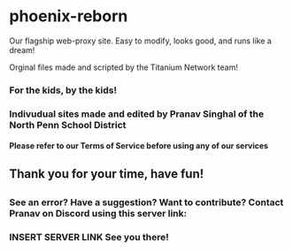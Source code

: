 # phoenix-reborn
Our flagship web-proxy site. Easy to modify, looks good, and runs like a dream!
<div>
Orginal files made and scripted by the Titanium Network team!
<h3> For the kids, by the kids! <h3>
Indivudual sites made and edited by Pranav Singhal of the North Penn School District
<h4> Please refer to our Terms of Service before using any of our services <h4>
<h2> Thank you for your time, have fun! <h2>
<h3> See an error? Have a suggestion? Want to contribute? Contact Pranav on Discord using this server link: <h3>
INSERT SERVER LINK
  See you there!
